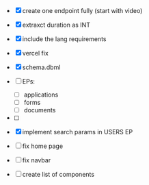 - [x] create one endpoint fully (start with video) 
- [x] extraxct duration as INT 
- [x] include the lang requirements
- [x] vercel fix
- [x] schema.dbml 
- [ ] EPs: 
  - [ ] applications
  - [ ] forms 
  - [ ] documents
- [ ] 
- [x] implement search params in USERS EP
- [ ] fix home page 
- [ ] fix navbar 
- [ ] create list of components


